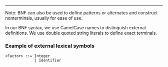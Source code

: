 
---

Note: BNF can also be used to define patterns or alternates and construct nonterminals, usually for ease of use.

In our BNF syntax, we use CamelCase names to distinguish external  definitions. We 
use double quoted string literals to define exact terminals.

### Example of external lexical symbols

```bnf
<Factor> ::= Integer
             | Identifier
```
